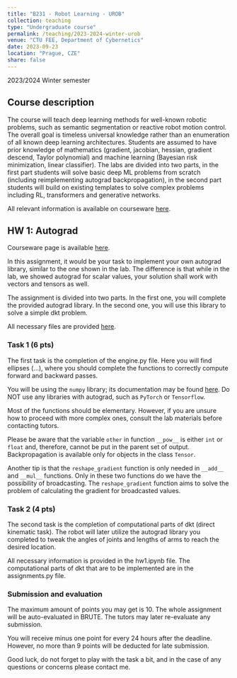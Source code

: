 ```yaml
---
title: "B231 - Robot Learning - UROB"
collection: teaching
type: "Undergraduate course"
permalink: /teaching/2023-2024-winter-urob
venue: "CTU FEE, Department of Cybernetics"
date: 2023-09-23
location: "Prague, CZE"
share: false
---
```


2023/2024 Winter semester

## Course description

The course will teach deep learning methods for well-known robotic problems, such as semantic segmentation or reactive robot motion control. The overall goal is timeless universal knowledge rather than an enumeration of all known deep learning architectures. Students are assumed to have prior knowledge of mathematics (gradient, jacobian, hessian, gradient descend, Taylor polynomial) and machine learning (Bayesian risk minimization, linear classifier). The labs are divided into two parts, in the first part students will solve basic deep ML problems from scratch (including reimplementing autograd backpropagation), in the second part students will build on existing templates to solve complex problems including RL, transformers and generative networks.

All relevant information is available on courseware [here](https://cw.fel.cvut.cz/b231/courses/b3b33urob/start).

## HW 1: Autograd

Courseware page is available [here](https://cw.fel.cvut.cz/wiki/courses/b3b33urob/tutorials/hw2).

In this assignment, it would be your task to implement your own autograd library, similar to the one shown in the lab. The difference is that while in the lab, we showed autograd for scalar values, your solution shall work with vectors and tensors as well.

The assignment is divided into two parts. In the first one, you will complete the provided autograd library. In the second one, you will use this library to solve a simple dkt problem.

All necessary files are provided [here](/files/hw01.zip).

### Task 1 (6 pts)

The first task is the completion of the engine.py file. Here you will find ellipses (…), where you should complete the functions to correctly compute forward and backward passes.

You will be using the `numpy` library; its documentation may be found [here](https://numpy.org/doc/stable/index.html). Do NOT use any libraries with autograd, such as `PyTorch` or `Tensorflow`.

Most of the functions should be elementary. However, if you are unsure how to proceed with more complex ones, consult the lab materials before contacting tutors.

Please be aware that the variable `other` in function `__pow__` is either `int` or `float` and, therefore, cannot be put in the parent set of output. Backpropagation is available only for objects in the class `Tensor`.

Another tip is that the `reshape_gradient` function is only needed in `__add__` and `__mul__` functions. Only in these two functions do we have the possibility of broadcasting. The `reshape_gradient` function aims to solve the problem of calculating the gradient for broadcasted values.

### Task 2 (4 pts)

The second task is the completion of computational parts of dkt (direct kinematic task). The robot will later utilize the autograd library you completed to tweak the angles of joints and lengths of arms to reach the desired location.

All necessary information is provided in the hw1.ipynb file. The computational parts of dkt that are to be implemented are in the assignments.py file.

### Submission and evaluation

The maximum amount of points you may get is 10. The whole assignment will be auto-evaluated in BRUTE. The tutors may later re-evaluate any submission.

You will receive minus one point for every 24 hours after the deadline. However, no more than 9 points will be deducted for late submission.

Good luck, do not forget to play with the task a bit, and in the case of any questions or concerns please contact me.
